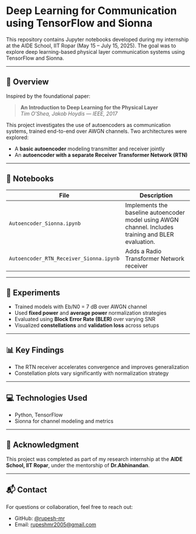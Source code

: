 # Deep Learning for Communication using TensorFlow and Sionna

This repository contains Jupyter notebooks developed during my internship at the AIDE School, IIT Ropar (May 15 – July 15, 2025). The goal was to explore deep learning-based physical layer communication systems using TensorFlow and Sionna.

---

## 📘 Overview

Inspired by the foundational paper:

> **An Introduction to Deep Learning for the Physical Layer**  
> *Tim O'Shea, Jakob Hoydis — IEEE, 2017*

This project investigates the use of autoencoders as communication systems, trained end-to-end over AWGN channels. Two architectures were explored:

- A **basic autoencoder** modeling transmitter and receiver jointly
- An **autoencoder with a separate Receiver Transformer Network (RTN)**

---

## 📁 Notebooks

| File | Description |
|------|-------------|
| `Autoencoder_Sionna.ipynb` | Implements the baseline autoencoder model using AWGN channel. Includes training and BLER evaluation. |
| `Autoencoder_RTN_Receiver_Sionna.ipynb` | Adds a Radio Transformer Network receiver|

---

## 🧪 Experiments

- Trained models with Eb/N0 = 7 dB over AWGN channel
- Used **fixed power** and **average power** normalization strategies
- Evaluated using **Block Error Rate (BLER)** over varying SNR
- Visualized **constellations** and **validation loss** across setups

---

## 📊 Key Findings

- The RTN receiver accelerates convergence and improves generalization
- Constellation plots vary significantly with normalization strategy

---

## 💻 Technologies Used

- Python, TensorFlow
- Sionna for channel modeling and metrics

---

## 🙏 Acknowledgment

This project was completed as part of my research internship at the **AIDE School, IIT Ropar**, under the mentorship of **Dr.Abhinandan**.

---

## 📬 Contact

For questions or collaboration, feel free to reach out:

- GitHub: [@rupesh-mr](https://github.com/rupesh-mr)
- Email: rupeshmr2005@gmail.com
